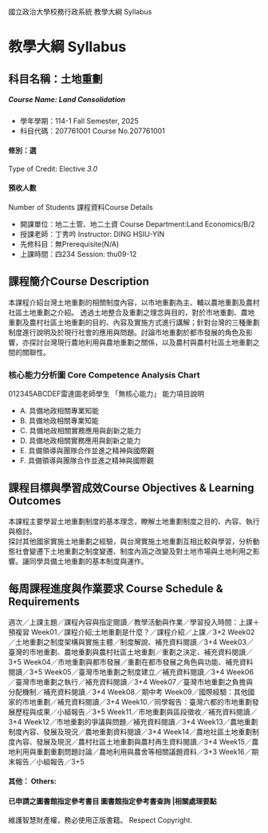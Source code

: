 國立政治大學校務行政系統 教學大綱 Syllabus
# 教學大綱 Syllabus
##  科目名稱：土地重劃 
#####  Course Name: Land Consolidation
  * 學年學期：114-1 Fall Semester, 2025 
  * 科目代碼：207761001 Course No.207761001
#### 修別：選
Type of Credit: Elective 
_3.0_
#### 預收人數
Number of Students
課程資料Course Details
  * 開課單位：地二土管、地二土資 Course Department:Land Economics/B/2 
  * 授課老師：丁秀吟 Instructor: DING HSIU-YIN 
  * 先修科目：無Prerequisite(N/A)
  * 上課時間：四234 Session: thu09-12
##  課程簡介Course Description
本課程介紹台灣土地重劃的相關制度內容，以市地重劃為主、輔以農地重劃及農村社區土地重劃之介紹。
透過土地整合及重劃之理念與目的，對於市地重劃、農地重劃及農村社區土地重劃的目的、內容及實施方式進行講解；針對台灣的三種重劃制度進行說明及於現行社會的應用與問題。討論市地重劃於都市發展的角色及影響，亦探討台灣現行農地利用與農地重劃之關係，以及農村與農村社區土地重劃之間的關聯性。
###  核心能力分析圖 Core Competence Analysis Chart
012345ABCDEF雷達圖老師學生
「無核心能力」 
能力項目說明
  * A. 具備地政相關專業知能
  * B. 具備地政相關專業知能
  * C. 具備地政相關實務應用與創新之能力
  * D. 具備地政相關實務應用與創新之能力
  * E. 具備領導與團隊合作並進之精神與國際觀
  * F. 具備領導與團隊合作並進之精神與國際觀
##  課程目標與學習成效Course Objectives & Learning Outcomes 
本課程主要學習土地重劃制度的基本理念，瞭解土地重劃制度之目的、內容、執行與檢討。  
探討其他國家實施土地重劃之經驗，與台灣實施土地重劃互相比較與學習，分析動態社會變遷下土地重劃之制度變遷、制度內涵之改變及對土地市場與土地利用之影響。讓同學具備土地重劃的基本制度與運作。
##  每周課程進度與作業要求 Course Schedule & Requirements
週次／上課主題／課程內容與指定閱讀／教學活動與作業／學習投入時間：上課＋預複習
Week01／課程介紹;土地重劃是什麼？／課程介紹／上課／3+2
Week02／土地重劃之制度架構與實施主體／制度解說、補充資料閱讀／3+4
Week03／臺灣的市地重劃、農地重劃與農村社區土地重劃／重劃之決定、補充資料閱讀／3+5
Week04／市地重劃與都市發展／重劃在都市發展之角色與功能、補充資料閱讀／3+5
Week05／臺灣市地重劃之制度建立／補充資料閱讀／3+4
Week06／臺灣市地重劃之執行／補充資料閱讀／3+4
Week07／臺灣市地重劃之負擔與分配機制／補充資料閱讀／3+4
Week08／期中考
Week09／國際經驗：其他國家的市地重劃／補充資料閱讀／3+4
Week10／同學報告：臺灣六都的市地重劃發展歷程與成果／小組報告／3+5
Week11／市地重劃與區段徵收／補充資料閱讀／3+4
Week12／市地重劃的爭議與問題／補充資料閱讀／3+4
Week13／農地重劃制度內容、發展及現況／農地重劃資料閱讀／3+4
Week14／農地社區土地重劃制度內容、發展及現況／農村社區土地重劃與農村再生資料閱讀／3+4
Week15／農地利用與重劃重劃問題討論／農地利用與農舍等相關議題資料／3+3
Week16／期末報告／小組報告／3+5
####  其他： Others:
####  已申請之圖書館指定參考書目  圖書館指定參考書查詢 |相關處理要點
維護智慧財產權，務必使用正版書籍。 Respect Copyright.